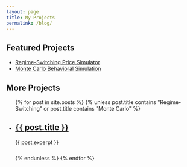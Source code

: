 ```yaml
---
layout: page
title: My Projects
permalink: /blog/
---
```


## Featured Projects

<ul>
  <li><a href="/projects/price-simulator/">Regime-Switching Price Simulator</a></li>
  <li><a href="/projects/monte-carlo/">Monte Carlo Behavioral Simulation</a></li>
</ul>

## More Projects

<ul>
  {% for post in site.posts %}
    {% unless post.title contains "Regime-Switching" or post.title contains "Monte Carlo" %}
      <li style="margin-bottom: 25px;">
        <h2><a href="{{ post.url }}">{{ post.title }}</a></h2>
        <p>{{ post.excerpt }}</p>
      </li>
    {% endunless %}
  {% endfor %}
</ul>
